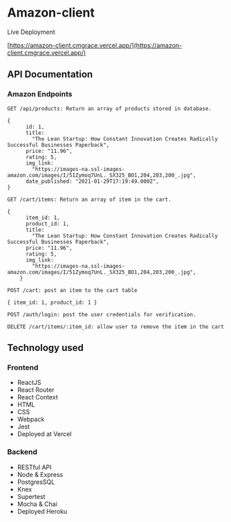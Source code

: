 # Amazon-client

Live Deployment

[https://amazon-client.cmgrace.vercel.app/](https://amazon-client.cmgrace.vercel.app/)

## API Documentation

### Amazon Endpoints

    GET /api/products: Return an array of products stored in database.

```
{
      id: 1,
      title:
        "The Lean Startup: How Constant Innovation Creates Radically Successful Businesses Paperback",
      price: "11.96",
      rating: 5,
      img_link:
        "https://images-na.ssl-images-amazon.com/images/I/51Zymoq7UnL._SX325_BO1,204,203,200_.jpg",
      date_published: "2021-01-29T17:19:49.000Z",
}
```

    GET /cart/items: Return an array of item in the cart.

```
{
      item_id: 1,
      product_id: 1,
      title:
        "The Lean Startup: How Constant Innovation Creates Radically Successful Businesses Paperback",
      price: "11.96",
      rating: 5,
      img_link:
        "https://images-na.ssl-images-amazon.com/images/I/51Zymoq7UnL._SX325_BO1,204,203,200_.jpg",
    }
```

    POST /cart: post an item to the cart table

```
{ item_id: 1, product_id: 1 }
```

    POST /auth/login: post the user credentials for verification.

    DELETE /cart/items/:item_id: allow user to remove the item in the cart

## Technology used

### Frontend

- ReactJS
- React Router
- React Context
- HTML
- CSS
- Webpack
- Jest
- Deployed at Vercel

### Backend

- RESTful API
- Node & Express
- PostgresSQL
- Knex
- Supertest
- Mocha & Chai
- Deployed Heroku
